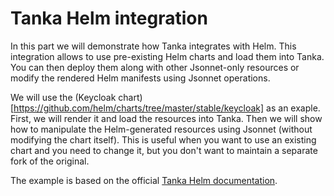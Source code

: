 # Tanka Helm integration

In this part we will demonstrate how Tanka integrates with Helm. This integration allows to use pre-existing Helm charts and load them into Tanka.
You can then deploy them along with other Jsonnet-only resources or modify the rendered Helm manifests using Jsonnet operations.

We will use the (Keycloak chart)[https://github.com/helm/charts/tree/master/stable/keycloak] as an exaple.
First, we will render it and load the resources into Tanka.
Then we will show how to manipulate the Helm-generated resources using Jsonnet (without modifying the chart itself).
This is useful when you want to use an existing chart and you need to change it, but you don't want to maintain a separate fork of the original.

The example is based on the official [Tanka Helm documentation](https://tanka.dev/helm).

